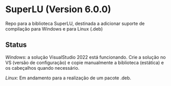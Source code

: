 # SuperLU (Version 6.0.0)
Repo para a biblioteca SuperLU, destinada a adicionar suporte de compilação para Windows e para Linux (.deb)

## Status

*Windows*: a solução VisualStudio 2022 está funcionando. Crie a solução no VS (versão de configuração) e copie manualmente a biblioteca (estática) e os cabeçalhos quando necessário.

*Linux*: Em andamento para a realização de um pacote .deb.
 